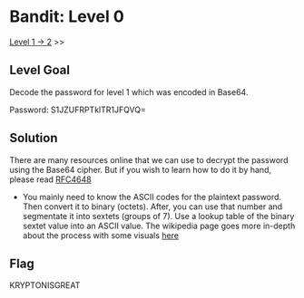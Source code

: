 # Bandit: Level 0
[Level 1 -> 2](https://github.com/Dennis-Dang/OverTheWire/blob/main/3_krypton/level_01-02.md) >>

## Level Goal
Decode the password for level 1 which was encoded in Base64.

Password: S1JZUFRPTklTR1JFQVQ=

## Solution
There are many resources online that we can use to decrypt the password using the Base64 cipher. But if you wish to learn how to do it by hand, please read [RFC4648](https://www.rfc-editor.org/rfc/rfc4648)
- You mainly need to know the ASCII codes for the plaintext password. Then convert it to binary (octets). After, you can use that number and segmentate it into sextets (groups of 7). Use a lookup table of the binary sextet value into an ASCII value. The wikipedia page goes more in-depth about the process with some visuals [here](https://en.wikipedia.org/wiki/Base64)

## Flag
KRYPTONISGREAT
